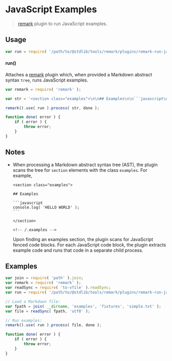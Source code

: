 # JavaScript Examples

> [remark][remark] plugin to run JavaScript examples.

<section class="usage">

## Usage

```javascript
var run = require( '/path/to/@stdlib/tools/remark/plugins/remark-run-javascript-examples' );
```

#### run()

Attaches a [remark][remark] plugin which, when provided a Markdown abstract syntax `tree`, runs JavaScript examples.

```javascript
var remark = require( 'remark' );

var str = '<section class="examples">\n\n## Examples\n\n```javascript\nconsole.log( "HELLO WORLD!" );\n```\n\n</section>\n\n<!-- /.examples -->';

remark().use( run ).process( str, done );

function done( error ) {
    if ( error ) {
        throw error;
    }
}
```

</section>

<!-- /.usage -->

<section class="notes">

## Notes

-   When processing a Markdown abstract syntax tree (AST), the plugin scans the tree for `section` elements with the class `examples`. For example,

    <!-- lint disable code-block-style -->

        <section class="examples">

        ## Examples

        ```javascript
        console.log( 'HELLO WORLD' );
        ```

        </section>

        <!-- /.examples -->

    Upon finding an examples section, the plugin scans for JavaScript fenced code blocks. For each JavaScript code block, the plugin extracts example code and runs that code in a separate child process.

</section>

<!-- /.notes -->

<section class="examples">

## Examples

<!-- eslint-disable no-sync -->

<!-- eslint no-undef: "error" -->

```javascript
var join = require( 'path' ).join;
var remark = require( 'remark' );
var readSync = require( 'to-vfile' ).readSync;
var run = require( '/path/to/@stdlib/tools/remark/plugins/remark-run-javascript-examples' );

// Load a Markdown file:
var fpath = join( __dirname, 'examples', 'fixtures', 'simple.txt' );
var file = readSync( fpath, 'utf8' );

// Run examples:
remark().use( run ).process( file, done );

function done( error ) {
    if ( error ) {
        throw error;
    }
}
```

</section>

<!-- /.examples -->

<section class="links">

[remark]: https://github.com/wooorm/remark

</section>

<!-- /.links -->
